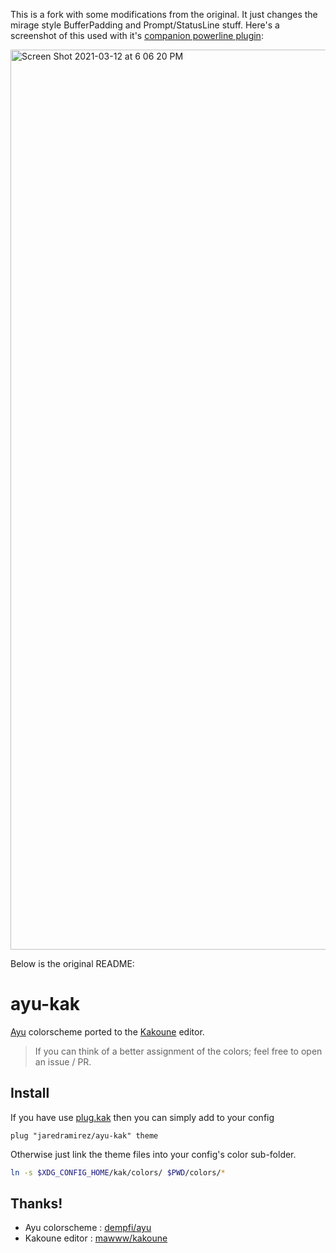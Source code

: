 This is a fork with some modifications from the original. It just changes the mirage style BufferPadding and Prompt/StatusLine stuff. Here's a screenshot of this used with it's [companion powerline plugin](https://github.com/jaredramirez/ayu-kak-powerline):

<img width="1440" alt="Screen Shot 2021-03-12 at 6 06 20 PM" src="https://user-images.githubusercontent.com/8095741/111015457-ab0ec080-835d-11eb-8bde-18c8ecc58d83.png">


Below is the original README:

# ayu-kak
[Ayu](https://github.com/dempfi/ayu) colorscheme ported to the [Kakoune](https://github.com/mawww/kakoune) editor.

> If you can think of a better assignment of the colors; feel free to open an issue / PR.

## Install

If you have use [plug.kak](https://github.com/andreyorst/plug.kak) then you can simply add to your config 

```
plug "jaredramirez/ayu-kak" theme
```

Otherwise just link the theme files into your config's color sub-folder.

```bash
ln -s $XDG_CONFIG_HOME/kak/colors/ $PWD/colors/*
```

## Thanks!
- Ayu colorscheme : [dempfi/ayu](https://github.com/dempfi/ayu)
- Kakoune editor : [mawww/kakoune](https://github.com/mawww/kakoune)
